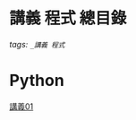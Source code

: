 # 講義 程式 總目錄

###### tags: `_講義 程式`


# Python
[講義01](https://hackmd.io/@6hYzZShcTgiWURGnt6aaQw/HJLN5MSQj/edit)